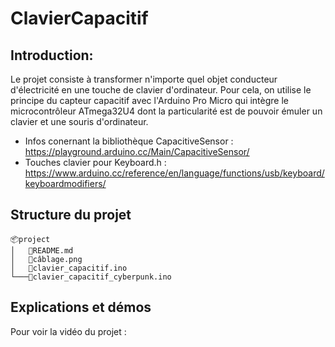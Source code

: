 # ClavierCapacitif

## Introduction: 
Le projet consiste à transformer n'importe quel objet conducteur d'électricité en une touche de clavier d'ordinateur. Pour cela, on utilise le principe du capteur capacitif avec l'Arduino Pro Micro qui intègre le microcontrôleur ATmega32U4 dont la particularité est de pouvoir émuler un clavier et une souris d'ordinateur.

* Infos conernant la bibliothèque CapacitiveSensor : https://playground.arduino.cc/Main/CapacitiveSensor/
* Touches clavier pour Keyboard.h : https://www.arduino.cc/reference/en/language/functions/usb/keyboard/keyboardmodifiers/

## Structure du projet
```
📦project
│   📜README.md
│   📜câblage.png
│   📜clavier_capacitif.ino
└───📜clavier_capacitif_cyberpunk.ino

```

## Explications et démos

Pour voir la vidéo du projet : 
